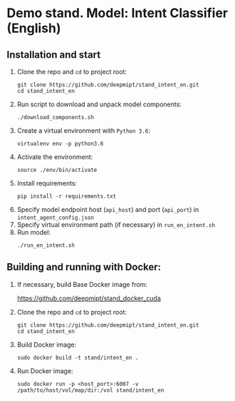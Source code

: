 # Demo stand. Model: Intent Classifier (English)

## Installation and start
1. Clone the repo and `cd` to project root:
    ```
    git clone https://github.com/deepmipt/stand_intent_en.git
    cd stand_intent_en
    ```
2. Run script to download and unpack model components:
    ```
    ./download_components.sh
    ```   
3. Create a virtual environment with `Python 3.6`:
    ```
    virtualenv env -p python3.6
    ```
4. Activate the environment:
    ```
    source ./env/bin/activate
    ```
5. Install requirements:
    ```
    pip install -r requirements.txt
    ```
6. Specify model endpoint host (`api_host`) and port (`api_port`) in `intent_agent_config.json`
7. Specify virtual environment path (if necessary) in `run_en_intent.sh`
8. Run model:
    ```
    ./run_en_intent.sh
    ```
## Building and running with Docker:
1. If necessary, build Base Docker image from:

   https://github.com/deepmipt/stand_docker_cuda
  
2. Clone the repo and `cd` to project root:
    ```
    git clone https://github.com/deepmipt/stand_intent_en.git
    cd stand_intent_en
    ```
3. Build Docker image:
   ```
   sudo docker build -t stand/intent_en .
   ```
4. Run Docker image:
   ```
   sudo docker run -p <host_port>:6007 -v /path/to/host/vol/map/dir:/vol stand/intent_en
   ```